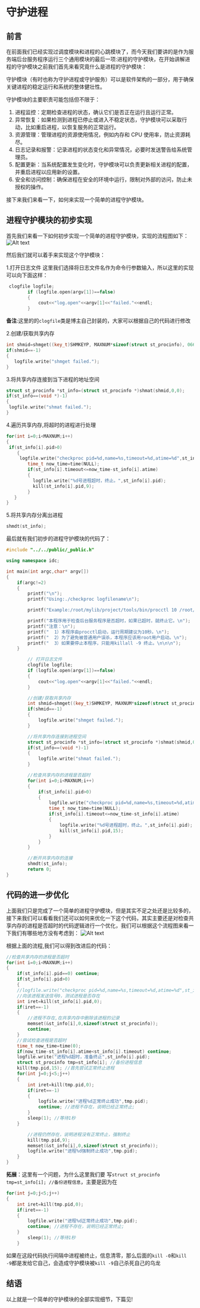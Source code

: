 # 守护进程

## 前言

在前面我们已经实现过调度模块和进程的心跳模块了，而今天我们要讲的是作为服务端后台服务程序运行三个通用模块的最后一项:进程的守护模块，在开始讲解进程的守护模块之前我们首先来看究竟什么是进程的守护模块：

守护模块（有时也称为守护进程或守护服务）可以是软件架构的一部分，用于确保关键进程的稳定运行和系统的整体健壮性。

守护模块的主要职责可能包括但不限于：

1. 进程监控：定期检查进程的状态，确认它们是否正在运行且运行正常。
2. 异常恢复：如果检测到进程已停止或进入不稳定状态，守护模块可以采取行动，比如重启进程，以恢复服务的正常运行。
3. 资源管理：管理进程的资源使用情况，例如内存和 CPU 使用率，防止资源耗尽。
4. 日志记录和报警：记录进程的状态变化和异常情况，必要时发送警告给系统管理员。
5. 配置更新：当系统配置发生变化时，守护模块可以负责更新相关进程的配置，并重启进程以应用新的设置。
6. 安全和访问控制：确保进程在安全的环境中运行，限制对外部的访问，防止未授权的操作。

接下来我们来看一下，如何来实现一个简单的进程守护模块。

## 进程守护模块的初步实现

首先我们来看一下如何初步实现一个简单的进程守护模块，实现的流程图如下：
![Alt text](image-4.png)

然后我们就可以着手来实现这个守护模块：

1.打开日志文件
    这里我们选择将日志文件名作为命令行参数输入，所以这里的实现可以向下面这样：

```cpp
 clogfile logfile;
        if (logfile.open(argv[1])==false)
        {
            cout<<"log.open"<<argv[1]<<"failed."<<endl;
        }
```

**备注**:这里的的`clogfile`类是博主自己封装的，大家可以根据自己的代码进行修改

2.创建/获取共享内存

```cpp
int shmid=shmget((key_t)SHMKEYP, MAXNUM*sizeof(struct st_procinfo), 0666|IPC_CREAT);
if(shmid==-1)
{
   logfile.write("shmget failed.");
}
```

3.将共享内存连接到当下进程的地址空间

```cpp
struct st_procinfo *st_info=(struct st_procinfo *)shmat(shmid,0,0);
if(st_info==(void *)-1)
{
 logfile.write("shmat failed.");
}
```

4.遍历共享内存,将超时的进程进行处理

```cpp
for(int i=0;i<MAXNUM;i++)
{
 if(st_info[i].pid>0)
    {
     logfile.write("checkproc pid=%d,name=%s,timeout=%d,atime=%d",st_info[i].pid,st_info[i].name,st_info[i].timeout,st_info[i].atime); //主要用于测试
        time_t now_time=time(NULL);
        if(st_info[i].timeout<=now_time-st_info[i].atime)
        {
          logfile.write("%d号进程超时，终止。",st_info[i].pid);
          kill(st_info[i].pid,9);
        }
   }
}
```

5.将共享内存分离出进程

```cpp
shmdt(st_info);
```

最后就有我们初步的进程守护模块的代码了：

```cpp
#include "../../public/_public.h"

using namespace idc;

int main(int argc,char* argv[])
{
    if(argc!=2)
    {
        printf("\n");
        printf("Using:./checkproc logfilename\n");

        printf("Example:/root/mylib/project/tools/bin/procctl 10 /root/mylib/project/tools/bin/checkproc /tmp/log/checkproc.log\n\n");

        printf("本程序用于检查后台服务程序是否超时，如果已超时，就终止它。\n");
        printf("注意：\n");
        printf("  1）本程序由procctl启动，运行周期建议为10秒。\n");
        printf("  2）为了避免被普通用户误杀，本程序应该用root用户启动。\n");
        printf("  3）如果要停止本程序，只能用killall -9 终止。\n\n\n");
    }

        // 打开日志文件
        clogfile logfile;
        if (logfile.open(argv[1])==false)
        {
            cout<<"log.open"<<argv[1]<<"failed."<<endl;
        }

        //创建/获取共享内存
        int shmid=shmget((key_t)SHMKEYP, MAXNUM*sizeof(struct st_procinfo), 0666|IPC_CREAT);
        if(shmid==-1)
        {
            logfile.write("shmget failed.");
        }

        //将共享内存连接到进程空间
        struct st_procinfo *st_info=(struct st_procinfo *)shmat(shmid,0,0);
        if(st_info==(void *)-1)
        {
            logfile.write("shmat failed.");
        }

        //检查共享内存的进程是否超时
        for(int i=0;i<MAXNUM;i++)
        {
            if(st_info[i].pid>0)
            {
                logfile.write("checkproc pid=%d,name=%s,timeout=%d,atime=%d",st_info[i].pid,st_info[i].name,st_info[i].timeout,st_info[i].atime); //主要用于测试
                time_t now_time=time(NULL);
                if(st_info[i].timeout<=now_time-st_info[i].atime)
                {
                    logfile.write("%d号进程超时，终止。",st_info[i].pid);
                    kill(st_info[i].pid,15);
                }
            }
        }

        //断开共享内存的连接
        shmdt(st_info);
        return 0;
}
```

## 代码的进一步优化

上面我们只是完成了一个简单的进程守护模块，但是其实不足之处还是比较多的，接下来我们可以看看我们还可以如何来优化一下这个代码，其实主要还是对检查共享内存的进程是否超时的代码逻辑进行一个优化，我们可以根据这个流程图来看一下我们有哪些地方没有考虑到：
![Alt text](image-5.png)

根据上面的流程,我们可以得到改进后的代码：

```cpp
//检查共享内存的进程是否超时
for(int i=0;i<MAXNUM;i++)
{
    if(st_info[i].pid==0) continue;
    if(st_info[i].pid>0)
    {
    //logfile.write("checkproc pid=%d,name=%s,timeout=%d,atime=%d",st_info[i].pid,st_info[i].name,st_info[i].timeout,st_info[i].atime); //主要用于测试
    //向该进程发送信号0，测试进程是否存在
    int iret=kill(st_info[i].pid,0);
    if(iret==-1)
    {
        //进程不存在,在共享内存中删除该进程的记录
        memset(&st_info[i],0,sizeof(struct st_procinfo));
        continue;
    }
    //尝试检查进程是否超时
    time_t now_time=time(0);
    if(now_time-st_info[i].atime<st_info[i].timeout) continue;
    logfile.write("进程%d超时，准备终止",st_info[i].pid);
    struct st_procinfo tmp=st_info[i]; //备份进程信息
    kill(tmp.pid,15); //首先尝试正常终止进程
    for(int j=0;j<5;j++)
    {
        int iret=kill(tmp.pid,0);
        if(iret==-1)
        {
            logfile.write("进程%d正常终止成功",tmp.pid);
            continue; //进程不存在，说明已经正常终止;
        }
        sleep(1); //等待1秒
    }

        //进程仍然存在，说明进程没有正常终止，强制终止
        kill(tmp.pid,9);
        memset(&st_info[i],0,sizeof(struct st_procinfo));
        logfile.write("进程%d强制终止成功",tmp.pid);
    }
}
```

**拓展**：这里有一个问题，为什么这里我们要 写`struct st_procinfo tmp=st_info[i]; //备份进程信息`，主要是因为在

```cpp
for(int j=0;j<5;j++)
{
    int iret=kill(tmp.pid,0);
    if(iret==-1)
    {
        logfile.write("进程%d正常终止成功",tmp.pid);
        continue; //进程不存在，说明已经正常终止;
    }
        sleep(1); //等待1秒
    }
```

如果在这段代码执行间隔中进程被终止，信息清零，那么后面的`kill -0`和`kill -9`都是发给它自己，会造成守护模块被`kill -9`自己杀死自己的乌龙

## 结语

以上就是一个简单的守护模块的全部实现细节，下篇见!
